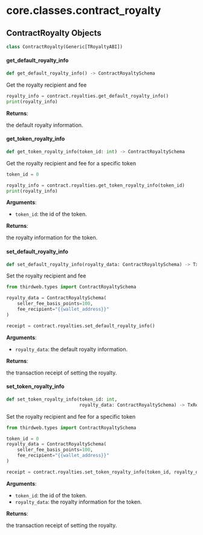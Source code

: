 <a id="core.classes.contract_royalty"></a>

# core.classes.contract\_royalty

<a id="core.classes.contract_royalty.ContractRoyalty"></a>

## ContractRoyalty Objects

```python
class ContractRoyalty(Generic[TRoyaltyABI])
```

<a id="core.classes.contract_royalty.ContractRoyalty.get_default_royalty_info"></a>

#### get\_default\_royalty\_info

```python
def get_default_royalty_info() -> ContractRoyaltySchema
```

Get the royalty recipient and fee

```python
royalty_info = contract.royalties.get_default_royalty_info()
print(royalty_info)
```

**Returns**:

the default royalty information.

<a id="core.classes.contract_royalty.ContractRoyalty.get_token_royalty_info"></a>

#### get\_token\_royalty\_info

```python
def get_token_royalty_info(token_id: int) -> ContractRoyaltySchema
```

Get the royalty recipient and fee for a specific token

```python
token_id = 0

royalty_info = contract.royalties.get_token_royalty_info(token_id)
print(royalty_info)
```

**Arguments**:

- `token_id`: the id of the token.

**Returns**:

the royalty information for the token.

<a id="core.classes.contract_royalty.ContractRoyalty.set_default_royalty_info"></a>

#### set\_default\_royalty\_info

```python
def set_default_royalty_info(royalty_data: ContractRoyaltySchema) -> TxReceipt
```

Set the royalty recipient and fee

```python
from thirdweb.types import ContractRoyaltySchema

royalty_data = ContractRoyaltySchema(
    seller_fee_basis_points=100,
    fee_recipient="{{wallet_address}}"
)

receipt = contract.royalties.set_default_royalty_info()
```

**Arguments**:

- `royalty_data`: the default royalty information.

**Returns**:

the transaction receipt of setting the royalty.

<a id="core.classes.contract_royalty.ContractRoyalty.set_token_royalty_info"></a>

#### set\_token\_royalty\_info

```python
def set_token_royalty_info(token_id: int,
                           royalty_data: ContractRoyaltySchema) -> TxReceipt
```

Set the royalty recipient and fee for a specific token

```python
from thirdweb.types import ContractRoyaltySchema

token_id = 0
royalty_data = ContractRoyaltySchema(
    seller_fee_basis_points=100,
    fee_recipient="{{wallet_address}}"
)

receipt = contract.royalties.set_token_royalty_info(token_id, royalty_data)
```

**Arguments**:

- `token_id`: the id of the token.
- `royalty_data`: the royalty information for the token.

**Returns**:

the transaction receipt of setting the royalty.

